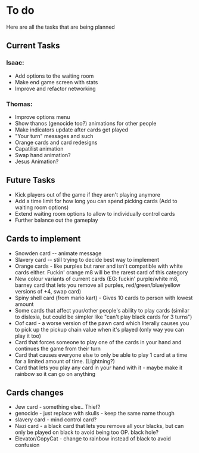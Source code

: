 # To do
Here are all the tasks that are being planned

## Current Tasks

### Isaac:
* Add options to the waiting room
* Make end game screen with stats
* Improve and refactor networking

### Thomas:
* Improve options menu
* Show thanos (genocide too?) animations for other people
* Make indicators update after cards get played
* "Your turn" messages and such
* Orange cards and card redesigns
* Capatilist animation
* Swap hand animation?
* Jesus Animation?

## Future Tasks

* Kick players out of the game if they aren't playing anymore
* Add a time limit for how long you can spend picking cards (Add to waiting room options)
* Extend waiting room options to allow to individually control cards
* Further balance out the gameplay

## Cards to implement
* Snowden card -- animate message
* Slavery card -- still trying to decide best way to implement
* Orange cards - like purples but rarer and isn't compatible with white cards either. Fuckin' orange m8 will be the rarest card of this category
* New colour variants of current cards (EG: fuckin' purple/white m8, barney card that lets you remove all purples, red/green/blue/yellow versions of +4, swap card)
* Spiny shell card (from mario kart) - Gives 10 cards to person with lowest amount
* Some cards that affect your/other people's ability to play cards (similar to dislexia, but could be simpler like "can't play black cards for 3 turns")
* Oof card - a worse version of the pawn card which literally causes you to pick up the pickup chain value when it's played (only way you can play it too)
* Card that forces someone to play one of the cards in your hand and continues the game from their turn
* Card that causes everyone else to only be able to play 1 card at a time for a limited amount of time. (Lightning?)
* Card that lets you play any card in your hand with it - maybe make it rainbow so it can go on anything

## Cards changes
* Jew card - something else.. Thief?
* genocide - just replace with skulls - keep the same name though
* slavery card - mind control card?
* Nazi card - a black card that lets you remove all your blacks, but can only be played on black to avoid being too OP. black hole?
* Elevator/CopyCat - change to rainbow instead of black to avoid confusion
